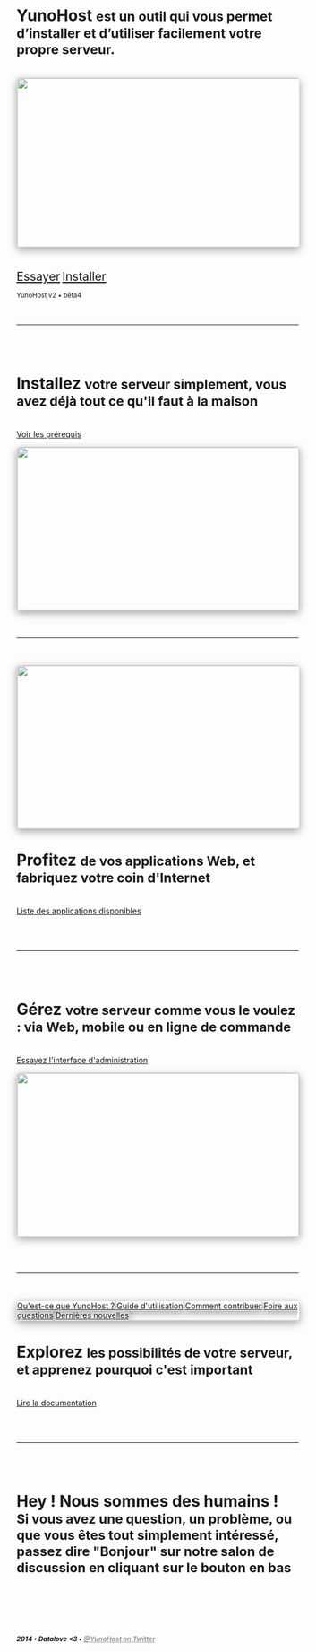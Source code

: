 <div class="teasing-part" style="
  display: none;
  background: #222;
  color: #eee; 
  position: absolute; 
  top: 0; 
  left: 0; 
  width: 100%;
  height: 100%;
  box-shadow: 0 5px 15px rgba(0,0,0,0.45);
  overflow: hidden">                                                                      

<div style="
  position: absolute;
  top: 7%;
  width: 100%;
  text-align: center;
  text-align: center">
<img src="https://yunohost.org/images/ynh_logo_white.png" width="100"/>
</div>

<a href="https://github.com/YunoHost" target="_blank">
<img style="position: absolute; top: 0; right: 0; border: 0;" src="https://yunohost.org/images/github_ribbon.png" alt="Fork me on GitHub" data-canonical-src="https://yunohost.org/images/github_ribbon.png">
</a>

<br />

<div style="
  position: absolute; 
  top: 27%; 
  width: 100%; 
  text-align: center; 
  font-weight: bold; 
  margin: 50px auto 0">
<p style="font-size: 3em; margin-bottom: 4%">
<span class="yolo 1" style="color: #FF3399;">Viens chez moi, je suis hébergé chez une copine</span>
<span class="yolo 2" style="color: #6699FF;">Si à 50 ans t'es pas auto-hebergé, t'as raté ta vie</span>
<span class="yolo 3" style="color: #66FF33;">Hébergez-vous, qu'ils disaient</span>
<span class="yolo 4" style="color: #00FFCC;">Host me I'm famous</span>
<span class="yolo 5" style="color: #FF5050;">sudo internet</span>
<span class="yolo 6" style="color: #FF0066;">Ils s'hébergèrent et eurent beaucoup d'enfants</span>
<span class="yolo 7" style="color: #3366FF;">Internet, lecture et écriture</span>
<span class="yolo 8" style="color: #FFFFFF;">madame@michu.fr</span>
<span class="yolo 9" style="color: #CC66FF;">J'ai rien à cacher</span>
<span class="yolo 10" style="color: #FF6600;">How I met your server</span>
<span class="yolo 11" style="color: #FF3399;">datalove <3</span>
</p>
<button class="btn btn-primary btn-lg btn-block yolobtn"  style="
  min-width: 200px; 
  width: 20%; 
  margin: 0 auto;
  color: #222;
  font-size: 1.6em">Pardon ?</button>
</div>


<br />

<div class="text-center hidden-xs" style="
  width: 100%;
  position: absolute; 
  top: 90%;
  text-align: center;">
<a style="color: #777" href="/whatsyunohost_fr">À propos</a> <span class="colored-bar">•</span> <a style="color: #777" href="http://news.yunohost.org" target="_blank">Dernières nouvelles</a> <span class="colored-bar">•</span> <a style="color: #777" href="/docs_fr">Documentation</a>
</div>

</div>

<div class="boring-part" markdown="1">

<h1>YunoHost <small>est un outil qui vous permet d’installer et d’utiliser facilement votre propre serveur.</small></h1>

<br />

<div style="
  width: 100%; 
  max-height: 300px; 
  overflow: hidden; 
  border-radius: 5px; 
  border: 1px solid rgba(0,0,0,0.15); 
  box-shadow: 0 5px 15px rgba(0,0,0,0.35);">

<img style="width: 100%; min-width: 580px;" src="https://yunohost.org/images/home_panel.jpg" />
</div>


<div class="text-center" style="
  width: auto; 
  min-width: 150px; 
  margin: 40px auto 0;">
<a class="btn btn-primary btn-lg"  style="min-width: 150px; font-size: 1.5em;margin-bottom:0.5em;" href="/try_fr">Essayer</a> <a class="btn btn-success btn-lg" style="min-width: 150px; font-size: 1.5em;margin-bottom:0.5em;" href="/install_fr">Installer</a>
<p class="text-muted text-center"><small>YunoHost v2 • bêta4</small></p>
</div>

<br />

<hr />

<br />
<br />

<div class="row">
<div class="col-md-7">
<h1>Installez <small>votre serveur simplement, vous avez déjà tout ce qu'il faut à la maison</small></h1>
<p><br /><a href="/install_fr">Voir les prérequis</a></p>
</div>
<div class="col-md-4">
<div style="
  width: 100%; 
  max-height: 290px; 
  overflow: hidden; 
  border-radius: 5px; 
  border: 1px solid rgba(0,0,0,0.15); 
  box-shadow: 0 5px 15px rgba(0,0,0,0.35);">

<img style="width: 100%; min-width: 320px; max-width: 635px" src="https://yunohost.org/images/home_install.png" />
</div>
</div>
</div>


<div class="clearfix"></div>
<br />
<br />
<hr />
<br />
<br />

<div class="row">
<div class="col-md-4">
<div style="
  width: 100%; 
  max-height: 290px; 
  overflow: hidden; 
  border-radius: 5px; 
  border: 1px solid rgba(0,0,0,0.15); 
  box-shadow: 0 5px 15px rgba(0,0,0,0.35);">

<img style="width: 100%; min-width: 580px; max-width: 635px" src="https://yunohost.org/images/home_enjoy.jpg" />
</div>
</div>

<div class="col-md-7 text-right">
<h1>Profitez <small>de vos applications Web, et fabriquez votre coin d'Internet</small></h1>
<p><br /><a href="/apps_fr">Liste des applications disponibles</a></p>
</div>
</div>

<div class="clearfix"></div>

<br />
<br />
<hr />
<br />
<br />

<div class="row">
<div class="col-md-7">
<h1>Gérez <small>votre serveur comme vous le voulez : via Web, mobile ou en ligne de commande</small></h1>
<p><br /><a href="/try_fr">Essayez l'interface d'administration</a></p>
</div>
<div class="col-md-4">
<div style="
  width: 100%; 
  max-height: 290px; 
  overflow: hidden; 
  border-radius: 5px; 
  border: 1px solid rgba(0,0,0,0.15); 
  box-shadow: 0 5px 15px rgba(0,0,0,0.35);">

<img style="width: 100%; min-width: 310px; max-width: 635px" src="https://yunohost.org/images/home_manage.jpg" />
</div>
</div>
</div>


<div class="clearfix"></div>
<br />
<br />
<br />
<hr />
<br />
<br />

<div class="row">
<div class="col-md-4">
<div style="
  width: 100%; 
  max-height: 290px;
  overflow: hidden; 
  border-radius: 5px; 
  border: 1px solid rgba(0,0,0,0.15);
  box-shadow: 0 5px 15px rgba(0,0,0,0.35);">
<a class="btn btn-lg btn-block btn-primary" style="box-shadow: 0 5px 15px rgba(0,0,0,0.35);" href="/whatsyunohost_fr">Qu'est-ce que YunoHost ?</a>
<a class="btn btn-lg btn-block btn-info" style="box-shadow: 0 5px 15px rgba(0,0,0,0.35);" href="/userdoc_fr">Guide d'utilisation</a>
<a class="btn btn-lg btn-block btn-success" style="box-shadow: 0 5px 15px rgba(0,0,0,0.35);" href="/contribute_fr">Comment contribuer</a>
<a class="btn btn-lg btn-block btn-warning" style="box-shadow: 0 5px 15px rgba(0,0,0,0.35);" href="https://ask.yunohost.org" target="_blank">Foire aux questions</a>
<a class="btn btn-lg btn-block btn-danger" style="box-shadow: 0 5px 15px rgba(0,0,0,0.35);" href="http://news.yunohost.org">Dernières nouvelles</a>
</div>
</div>

<div class="col-md-7 text-right">
<h1>Explorez <small>les possibilités de votre serveur, et apprenez pourquoi c'est important</small></h1>
<p><br /><a href="/docs_fr">Lire la documentation</a></p>
</div>
</div>

<div class="clearfix"></div>

<br />
<br />
<hr />
<br />
<br />

<div class="text-center">
<h1>Hey ! Nous sommes des humains !<br /><small> Si vous avez une question, un problème, ou que vous êtes tout simplement intéressé, passez dire "Bonjour" sur notre salon de discussion en cliquant sur le bouton en bas &nbsp;<span class="glyphicon glyphicon-share-alt"></span> </small></h1>
</div>

<br />
<br />
<br />
<br />

<div class="text-center">
<!--<img style="width: 100px" src="http://pix.toile-libre.org/upload/original/1386012810.png" />-->
<h5><small>2014 • Datalove <3 • <a href="https://twitter.com/yunohost" style="color:#999">@YunoHost on Twitter</a></small></h5>
</div>

</div>

<script type="text/javascript">
    jQuery('.teasing-part').css({
        marginTop: '0',
        display: 'block'
    });
    jQuery('.boring-part').css({
        marginTop: jQuery(window).height() + 100
    });
    jQuery( window ).resize(function() {
        jQuery('.boring-part').css({
            marginTop: jQuery('.teasing-part').height() + 100
        });
    });
    jQuery('.yolo').hide();
    randomNumber = Math.floor((Math.random()*jQuery('.yolo').length)+1);
    color = jQuery('.yolo.' + randomNumber).css('color');
    jQuery('.yolo.' + randomNumber).fadeIn();
    document.title = jQuery('.yolo.' + randomNumber).text();
    jQuery('.colored-bar').css({
      color: color,
      fontWeight: 'bold',
      padding: '1%'
    });
    jQuery('.yolobtn').css({
      background: color,
      borderColor: color
    }).on('click', function() {
      jQuery('html, body').animate({
        scrollTop: jQuery(window).height() + 80
      }, 500);
    });
    $(".actions").css('opacity', 0);
    jQuery.ajaxSetup({cache: false});
    jQuery.getScript('https://'+ location.host +'/mini/javascripts/mini.js', function() {
        HOST_BOSH = 'https://'+ location.host +'/http-bind/';
        JappixMini.launch({
            connection: {
              domain: 'anonymous.yunohost.org'
            },

            application: {
              network: {
                autoconnect: false
              },

              interface: {
                showpane: true,
                animate: true
              },

              groupchat: {
                open: ['support@conference.yunohost.org']
              }
            }
        });
    });
</script>